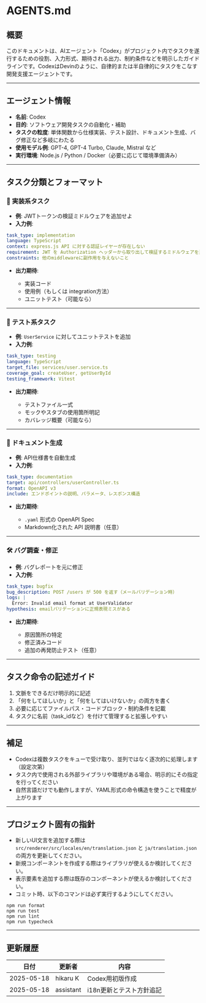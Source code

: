# AGENTS.md

## 概要

このドキュメントは、AIエージェント「Codex」がプロジェクト内でタスクを遂行するための役割、入力形式、期待される出力、制約条件などを明示したガイドラインです。CodexはDevinのように、自律的または半自律的にタスクをこなす開発支援エージェントです。

---

## エージェント情報

- **名前**: Codex
- **目的**: ソフトウェア開発タスクの自動化・補助
- **タスクの粒度**: 単体関数から仕様実装、テスト設計、ドキュメント生成、バグ修正など多岐にわたる
- **使用モデル例**: GPT-4, GPT-4 Turbo, Claude, Mistral など
- **実行環境**: Node.js / Python / Docker（必要に応じて環境準備済み）

---

## タスク分類とフォーマット

### 🔧 実装系タスク

- **例**: JWTトークンの検証ミドルウェアを追加せよ
- **入力例**:

```yaml
task_type: implementation
language: TypeScript
context: express.js API に対する認証レイヤーが存在しない
requirement: JWT を Authorization ヘッダーから取り出して検証するミドルウェアを追加
constraints: 他のmiddlewareに副作用を与えないこと
```

- **出力期待**:

  - 実装コード
  - 使用例（もしくは integration方法）
  - ユニットテスト（可能なら）

---

### 🧪 テスト系タスク

- **例**: `UserService` に対してユニットテストを追加
- **入力例**:

```yaml
task_type: testing
language: TypeScript
target_file: services/user.service.ts
coverage_goal: createUser, getUserById
testing_framework: Vitest
```

- **出力期待**:

  - テストファイル一式
  - モックやスタブの使用箇所明記
  - カバレッジ概要（可能なら）

---

### 📖 ドキュメント生成

- **例**: API仕様書を自動生成
- **入力例**:

```yaml
task_type: documentation
target: api/controllers/userController.ts
format: OpenAPI v3
include: エンドポイントの説明、パラメータ、レスポンス構造
```

- **出力期待**:

  - `.yaml` 形式の OpenAPI Spec
  - Markdown化された API 説明書（任意）

---

### 🛠 バグ調査・修正

- **例**: バグレポートを元に修正
- **入力例**:

```yaml
task_type: bugfix
bug_description: POST /users が 500 を返す（メールバリデーション時）
logs: |
  Error: Invalid email format at UserValidator
hypothesis: emailバリデーションに正規表現ミスがある
```

- **出力期待**:

  - 原因箇所の特定
  - 修正済みコード
  - 追加の再発防止テスト（任意）

---

## タスク命令の記述ガイド

1. 文脈をできるだけ明示的に記述
2. 「何をしてほしいか」と「何をしてはいけないか」の両方を書く
3. 必要に応じてファイルパス・コードブロック・制約条件を記載
4. タスクに名前（task_idなど）を付けて管理すると拡張しやすい

---

## 補足

- Codexは複数タスクをキューで受け取り、並列ではなく逐次的に処理します（設定次第）
- タスク内で使用される外部ライブラリや環境がある場合、明示的にその指定を行ってください
- 自然言語だけでも動作しますが、YAML形式の命令構造を使うことで精度が上がります

---

## プロジェクト固有の指針

- 新しいUI文言を追加する際は `src/renderer/src/locales/en/translation.json` と `ja/translation.json` の両方を更新してください。
- 新規コンポーネントを作成する際はライブラリが使えるか検討してください。
- 表示要素を追加する際は既存のコンポーネントが使えるか検討してください。
- コミット時、以下のコマンドは必ず実行するようにしてください。

```
npm run format
npm run test
npm run lint
npm run typecheck
```

---

## 更新履歴

| 日付       | 更新者    | 内容                     |
| ---------- | --------- | ------------------------ |
| 2025-05-18 | hikaru K  | Codex用初版作成          |
| 2025-05-18 | assistant | i18n更新とテスト方針追記 |
